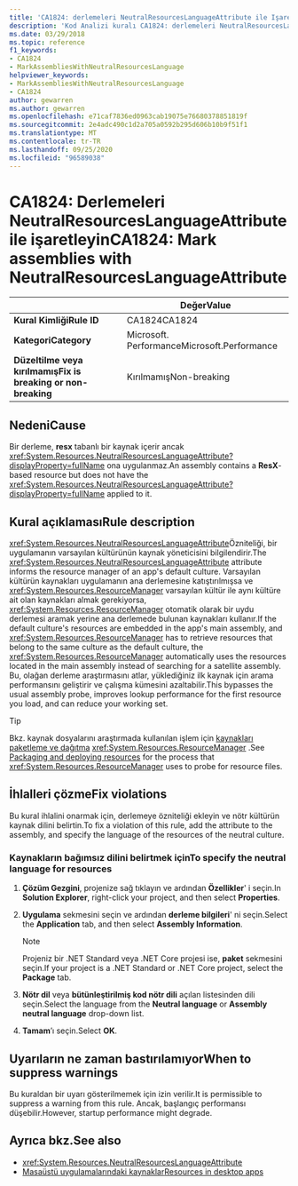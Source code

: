 ```yaml
---
title: 'CA1824: derlemeleri NeutralResourcesLanguageAttribute ile Işaretleyin (kod analizi)'
description: 'Kod Analizi kuralı CA1824: derlemeleri NeutralResourcesLanguageAttribute ile Işaretle'
ms.date: 03/29/2018
ms.topic: reference
f1_keywords:
- CA1824
- MarkAssembliesWithNeutralResourcesLanguage
helpviewer_keywords:
- MarkAssembliesWithNeutralResourcesLanguage
- CA1824
author: gewarren
ms.author: gewarren
ms.openlocfilehash: e71caf7836ed0963cab19075e76680378851819f
ms.sourcegitcommit: 2e4adc490c1d2a705a0592b295d606b10b9f51f1
ms.translationtype: MT
ms.contentlocale: tr-TR
ms.lasthandoff: 09/25/2020
ms.locfileid: "96589038"
---
```

# <a name="ca1824-mark-assemblies-with-neutralresourceslanguageattribute"></a><span data-ttu-id="8918c-103">CA1824: Derlemeleri NeutralResourcesLanguageAttribute ile işaretleyin</span><span class="sxs-lookup"><span data-stu-id="8918c-103">CA1824: Mark assemblies with NeutralResourcesLanguageAttribute</span></span>

| | <span data-ttu-id="8918c-104">Değer</span><span class="sxs-lookup"><span data-stu-id="8918c-104">Value</span></span> |
|-|-|
| <span data-ttu-id="8918c-105">**Kural Kimliği**</span><span class="sxs-lookup"><span data-stu-id="8918c-105">**Rule ID**</span></span> |<span data-ttu-id="8918c-106">CA1824</span><span class="sxs-lookup"><span data-stu-id="8918c-106">CA1824</span></span>|
| <span data-ttu-id="8918c-107">**Kategori**</span><span class="sxs-lookup"><span data-stu-id="8918c-107">**Category**</span></span> |<span data-ttu-id="8918c-108">Microsoft. Performance</span><span class="sxs-lookup"><span data-stu-id="8918c-108">Microsoft.Performance</span></span>|
| <span data-ttu-id="8918c-109">**Düzeltilme veya kırılmamış**</span><span class="sxs-lookup"><span data-stu-id="8918c-109">**Fix is breaking or non-breaking**</span></span> |<span data-ttu-id="8918c-110">Kırılmamış</span><span class="sxs-lookup"><span data-stu-id="8918c-110">Non-breaking</span></span>|

## <a name="cause"></a><span data-ttu-id="8918c-111">Nedeni</span><span class="sxs-lookup"><span data-stu-id="8918c-111">Cause</span></span>

<span data-ttu-id="8918c-112">Bir derleme, **resx** tabanlı bir kaynak içerir ancak <xref:System.Resources.NeutralResourcesLanguageAttribute?displayProperty=fullName> ona uygulanmaz.</span><span class="sxs-lookup"><span data-stu-id="8918c-112">An assembly contains a **ResX**-based resource but does not have the <xref:System.Resources.NeutralResourcesLanguageAttribute?displayProperty=fullName> applied to it.</span></span>

## <a name="rule-description"></a><span data-ttu-id="8918c-113">Kural açıklaması</span><span class="sxs-lookup"><span data-stu-id="8918c-113">Rule description</span></span>

<span data-ttu-id="8918c-114"><xref:System.Resources.NeutralResourcesLanguageAttribute>Özniteliği, bir uygulamanın varsayılan kültürünün kaynak yöneticisini bilgilendirir.</span><span class="sxs-lookup"><span data-stu-id="8918c-114">The <xref:System.Resources.NeutralResourcesLanguageAttribute> attribute informs the resource manager of an app's default culture.</span></span> <span data-ttu-id="8918c-115">Varsayılan kültürün kaynakları uygulamanın ana derlemesine katıştırılmışsa ve <xref:System.Resources.ResourceManager> varsayılan kültür ile aynı kültüre ait olan kaynakları almak gerekiyorsa, <xref:System.Resources.ResourceManager> otomatik olarak bir uydu derlemesi aramak yerine ana derlemede bulunan kaynakları kullanır.</span><span class="sxs-lookup"><span data-stu-id="8918c-115">If the default culture's resources are embedded in the app's main assembly, and <xref:System.Resources.ResourceManager> has to retrieve resources that belong to the same culture as the default culture, the <xref:System.Resources.ResourceManager> automatically uses the resources located in the main assembly instead of searching for a satellite assembly.</span></span> <span data-ttu-id="8918c-116">Bu, olağan derleme araştırmasını atlar, yüklediğiniz ilk kaynak için arama performansını geliştirir ve çalışma kümesini azaltabilir.</span><span class="sxs-lookup"><span data-stu-id="8918c-116">This bypasses the usual assembly probe, improves lookup performance for the first resource you load, and can reduce your working set.</span></span>

> [!TIP]
> <span data-ttu-id="8918c-117">Bkz. kaynak dosyalarını araştırmada kullanılan işlem için [kaynakları paketleme ve dağıtma](../../../framework/resources/packaging-and-deploying-resources-in-desktop-apps.md) <xref:System.Resources.ResourceManager> .</span><span class="sxs-lookup"><span data-stu-id="8918c-117">See [Packaging and deploying resources](../../../framework/resources/packaging-and-deploying-resources-in-desktop-apps.md) for the process that <xref:System.Resources.ResourceManager> uses to probe for resource files.</span></span>

## <a name="fix-violations"></a><span data-ttu-id="8918c-118">İhlalleri çözme</span><span class="sxs-lookup"><span data-stu-id="8918c-118">Fix violations</span></span>

<span data-ttu-id="8918c-119">Bu kural ihlalini onarmak için, derlemeye özniteliği ekleyin ve nötr kültürün kaynak dilini belirtin.</span><span class="sxs-lookup"><span data-stu-id="8918c-119">To fix a violation of this rule, add the attribute to the assembly, and specify the language of the resources of the neutral culture.</span></span>

### <a name="to-specify-the-neutral-language-for-resources"></a><span data-ttu-id="8918c-120">Kaynakların bağımsız dilini belirtmek için</span><span class="sxs-lookup"><span data-stu-id="8918c-120">To specify the neutral language for resources</span></span>

1. <span data-ttu-id="8918c-121">**Çözüm Gezgini**, projenize sağ tıklayın ve ardından **Özellikler**' i seçin.</span><span class="sxs-lookup"><span data-stu-id="8918c-121">In **Solution Explorer**, right-click your project, and then select **Properties**.</span></span>

2. <span data-ttu-id="8918c-122">**Uygulama** sekmesini seçin ve ardından **derleme bilgileri**' ni seçin.</span><span class="sxs-lookup"><span data-stu-id="8918c-122">Select the **Application** tab, and then select **Assembly Information**.</span></span>

   > [!NOTE]
   > <span data-ttu-id="8918c-123">Projeniz bir .NET Standard veya .NET Core projesi ise, **paket** sekmesini seçin.</span><span class="sxs-lookup"><span data-stu-id="8918c-123">If your project is a .NET Standard or .NET Core project, select the **Package** tab.</span></span>

3. <span data-ttu-id="8918c-124">**Nötr dil** veya **bütünleştirilmiş kod nötr dili** açılan listesinden dili seçin.</span><span class="sxs-lookup"><span data-stu-id="8918c-124">Select the language from the **Neutral language** or **Assembly neutral language** drop-down list.</span></span>

4. <span data-ttu-id="8918c-125">**Tamam**’ı seçin.</span><span class="sxs-lookup"><span data-stu-id="8918c-125">Select **OK**.</span></span>

## <a name="when-to-suppress-warnings"></a><span data-ttu-id="8918c-126">Uyarıların ne zaman bastırılamıyor</span><span class="sxs-lookup"><span data-stu-id="8918c-126">When to suppress warnings</span></span>

<span data-ttu-id="8918c-127">Bu kuraldan bir uyarı gösterilmemek için izin verilir.</span><span class="sxs-lookup"><span data-stu-id="8918c-127">It is permissible to suppress a warning from this rule.</span></span> <span data-ttu-id="8918c-128">Ancak, başlangıç performansı düşebilir.</span><span class="sxs-lookup"><span data-stu-id="8918c-128">However, startup performance might degrade.</span></span>

## <a name="see-also"></a><span data-ttu-id="8918c-129">Ayrıca bkz.</span><span class="sxs-lookup"><span data-stu-id="8918c-129">See also</span></span>

- <xref:System.Resources.NeutralResourcesLanguageAttribute>
- [<span data-ttu-id="8918c-130">Masaüstü uygulamalarındaki kaynaklar</span><span class="sxs-lookup"><span data-stu-id="8918c-130">Resources in desktop apps</span></span>](../../../framework/resources/index.md)
